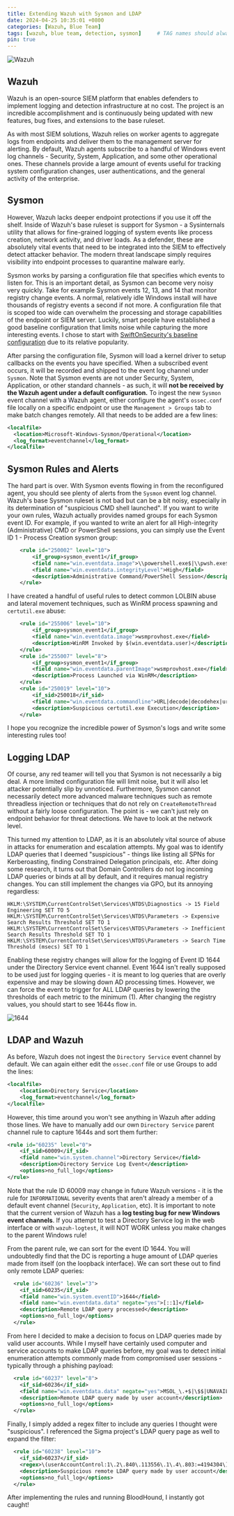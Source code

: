 ```yaml
---
title: Extending Wazuh with Sysmon and LDAP
date: 2024-04-25 10:35:01 +0800
categories: [Wazuh, Blue Team]
tags: [wazuh, blue team, detection, sysmon]     # TAG names should always be lowercase
pin: true
---
```

![Wazuh](/assets/img/wazuh.jpg)

## Wazuh

Wazuh is an open-source SIEM platform that enables defenders to implement logging and detection infrastructure at no cost. The project is an incredible accomplishment and is continuously being updated with new features, bug fixes, and 
extensions to the base ruleset.

As with most SIEM solutions, Wazuh relies on worker agents to aggregate logs from endpoints and deliver them to the management server for alerting. By default, Wazuh agents subscribe to a handful of Windows event log channels - Security, System,
Application, and some other operational ones. These channels provide a large amount of events useful for tracking system configuration changes, user authentications, and the general activity of the enterprise. 

## Sysmon

However, Wazuh lacks deeper endpoint protections if you use it off the shelf. Inside of Wazuh's base ruleset is support for Sysmon - a Sysinternals utility that allows for fine-grained logging of system events like process creation, 
network activity, and driver loads. As a defender, these are absolutely vital events that need to be integrated into the SIEM to effectively detect attacker behavior. The modern threat landscape simply requires visibility into endpoint processes
to quarantine malware early.

Sysmon works by parsing a configuration file that specifies which events to listen for. This is an important detail, as Sysmon can become very noisy very quickly. Take for example Sysmon events 12, 13, and 14 that monitor registry change events.
A normal, relatively idle Windows install will have thousands of registry events a second if not more. A configuration file that is scoped too wide can overwhelm the processing and storage capabilities of the endpoint or SIEM server. Luckily,
smart people have established a good baseline configuration that limits noise while capturing the more interesting events. I chose to start with [SwiftOnSecurity's baseline configuration](https://github.com/SwiftOnSecurity/sysmon-config) due to
its relative popularity.

After parsing the configuration file, Sysmon will load a kernel driver to setup callbacks on the events you have specified. When a subscribed event occurs, it will be recorded and shipped to the event log channel under `Sysmon`. Note that Sysmon
events are not under Security, System, Application, or other standard channels - as such, it will **not be received by the Wazuh agent under a default configuration.** To ingest the new `Sysmon` event channel with a Wazuh agent, either configure
the agent's `ossec.conf` file locally on a specific endpoint or use the `Management > Groups` tab to make batch changes remotely. All that needs to be added are a few lines:

```xml
<localfile>
  <location>Microsoft-Windows-Sysmon/Operational</location>
  <log_format>eventchannel</log_format>
</localfile>
```

## Sysmon Rules and Alerts

The hard part is over. With Sysmon events flowing in from the reconfigured agent, you should see plenty of alerts from the `Sysmon` event log channel. Wazuh's base Sysmon ruleset is not bad but can be a bit noisy, especially in its determination
of "suspicious CMD shell launched". If you want to write your own rules, Wazuh actually provides named groups for each Sysmon event ID. For example, if you wanted to write an alert for all High-integrity (Administrative) CMD or PowerShell sessions,
you can simply use the Event ID 1 - Process Creation sysmon group:

```xml
    <rule id="250002" level="10">
        <if_group>sysmon_event1</if_group>
        <field name="win.eventdata.image">\\powershell.exe$|\\pwsh.exe$|\\cmd.exe$</field>
        <field name="win.eventdata.integrityLevel">High</field>
        <description>Administrative Command/PowerShell Session</description>
    </rule>
```

I have created a handful of useful rules to detect common LOLBIN abuse and lateral movement techniques, such as WinRM process spawning and `certutil.exe` abuse:

```xml
    <rule id="255006" level="10">
        <if_group>sysmon_event1</if_group>
        <field name="win.eventdata.image">wsmprovhost.exe</field>
        <description>WinRM Invoked by $(win.eventdata.user)</description>
    </rule> 
    <rule id="255007" level="8">
        <if_group>sysmon_event1</if_group>
        <field name="win.eventdata.parentImage">wsmprovhost.exe</field>
        <description>Process Launched via WinRM</description>
    </rule>
    <rule id="250019" level="10">
        <if_sid>250018</if_sid>
        <field name="win.eventdata.commandline">URL|decode|decodehex|urlcache|ping</field>
        <description>Suspicious certutil.exe Execution</description>
    </rule>
```

I hope you recognize the incredible power of Sysmon's logs and write some interesting rules too!

## Logging LDAP

Of course, any red teamer will tell you that Sysmon is not necessarily a big deal. A more limited configuration file will limit noise, but it will also let attacker potentially slip by unnoticed. Furthermore, Sysmon cannot necessarily detect
more advanced malware techniques such as remote threadless injection or techniques that do not rely on `CreateRemoteThread` without a fairly loose configuration. The point is - we can't just rely on endpoint behavior for threat detections. We
have to look at the network level.

This turned my attention to LDAP, as it is an absolutely vital source of abuse in attacks for enumeration and escalation attempts. My goal was to identify LDAP queries that I deemed "suspicious" - things like listing all SPNs for Kerberoasting,
finding Constrained Delegation principals, etc. After doing some research, it turns out that Domain Controllers do not log incoming LDAP queries or binds at all by default, and it requires manual registry changes. You can still implement the changes
via GPO, but its annoying regardless:

```
HKLM:\SYSTEM\CurrentControlSet\Services\NTDS\Diagnostics -> 15 Field Engineering SET TO 5
HKLM:\SYSTEM\CurrentControlSet\Services\NTDS\Parameters -> Expensive Search Results Threshold SET TO 1
HKLM:\SYSTEM\CurrentControlSet\Services\NTDS\Parameters -> Inefficient Search Results Threshold SET TO 1
HKLM:\SYSTEM\CurrentControlSet\Services\NTDS\Parameters -> Search Time Threshold (msecs) SET TO 1
```

Enabling these registry changes will allow for the logging of Event ID 1644 under the Directory Service event channel. Event 1644 isn't really supposed to be used just for logging queries - it is meant to log queries that are overly expensive
and may be slowing down AD processing times. However, we can force the event to trigger for ALL LDAP queries by lowering the thresholds of each metric to the minimum (1). After changing the registry values, you should start to see 1644s flow in.

![1644](/assets/img/1644.gif)

## LDAP and Wazuh

As before, Wazuh does not ingest the `Directory Service` event channel by default. We can again either edit the `ossec.conf` file or use Groups to add the lines:

```xml
<localfile>
    <location>Directory Service</location>
    <log_format>eventchannel</log_format>
</localfile>
```

However, this time around you won't see anything in Wazuh after adding those lines. We have to manually add our own `Directory Service` parent channel rule to capture 1644s and sort them further:

```xml
<rule id="60235" level="0">
    <if_sid>60009</if_sid>
    <field name="win.system.channel">Directory Service</field>
    <description>Directory Service Log Event</description>
    <options>no_full_log</options>
</rule>
```

Note that the rule ID 60009 may change in future Wazuh versions - it is the rule for `INFORMATIONAL` severity events that aren't already a member of a default event channel (`Security`, `Application`, etc). It is important to note that the current
version of Wazuh has a **log testing bug for new Windows event channels**. If you attempt to test a Directory Service log in the web interface or with `wazuh-logtest`, it will NOT WORK unless you make changes to the parent Windows rule!

From the parent rule, we can sort for the event ID 1644. You will undoubtedly find that the DC is reporting a huge amount of LDAP queries made from itself (on the loopback interface). We can sort these out to find only remote LDAP queries:

```xml
  <rule id="60236" level="3">
    <if_sid>60235</if_sid>
    <field name="win.system.eventID">1644</field>
    <field name="win.eventdata.data" negate="yes">[::1]</field>
    <description>Remote LDAP query processed</description>
    <options>no_full_log</options>
  </rule>
```

From here I decided to make a decision to focus on LDAP queries made by valid user accounts. While I myself have certainly used computer and service accounts to make LDAP queries before, my goal was to detect initial enumeration attempts commonly
made from compromised user sessions - typically through a phishing payload:

```xml
  <rule id="60237" level="8">
    <if_sid>60236</if_sid>
    <field name="win.eventdata.data" negate="yes">MSOL_\.+$|\$$|UNAVAILABLE$</field>
    <description>Remote LDAP query made by user account</description>
    <options>no_full_log</options>
  </rule>
```

Finally, I simply added a regex filter to include any queries I thought were "suspicious". I referenced the Sigma project's LDAP query page as well to expand the filter:

```xml
  <rule id="60238" level="10">
    <if_sid>60237</if_sid>
    <regex>\(userAccountControl:1\.2\.840\.113556\.1\.4\.803:=4194304\)|\(userAccountControl:1\.2\.840\.113556\.1\.4\.803:=2097152\)|!\(userAccountControl:1\.2\.840\.113556\.1\.4\.803:=1048574\)|\(userAccountControl:1\.2\.840\.113556\.1\.4\.803:=524288\)|\(userAccountControl:1\.2\.840\.113556\.1\.4\.803:=65536\)|\(userAccountControl:1\.2\.840\.113556\.1\.4\.803:=8192\)|\(userAccountControl:1\.2\.840\.113556\.1\.4\.803:=544\)|!\(UserAccountControl:1\.2\.840\.113556\.1\.4\.803:=2\)|msDS-AllowedToActOnBehalfOfOtherIdentity|msDS-AllowedToDelegateTo|msDS-GroupManagedServiceAccount|\(accountExpires=9223372036854775807\)|\(accountExpires=0\)|\(adminCount=1\)|ms-MCS-AdmPwd</regex>
    <description>Suspicious remote LDAP query made by user account</description>
    <options>no_full_log</options>
  </rule>
```

After implementing the rules and running BloodHound, I instantly got caught!
